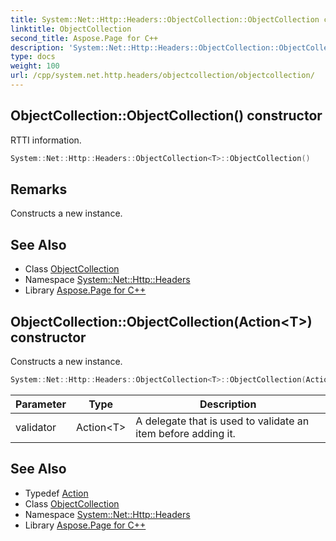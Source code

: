 ```yaml
---
title: System::Net::Http::Headers::ObjectCollection::ObjectCollection constructor
linktitle: ObjectCollection
second_title: Aspose.Page for C++
description: 'System::Net::Http::Headers::ObjectCollection::ObjectCollection constructor. RTTI information in C++.'
type: docs
weight: 100
url: /cpp/system.net.http.headers/objectcollection/objectcollection/
---
```

## ObjectCollection::ObjectCollection() constructor


RTTI information.

```cpp
System::Net::Http::Headers::ObjectCollection<T>::ObjectCollection()
```

## Remarks


Constructs a new instance. 
## See Also

* Class [ObjectCollection](../)
* Namespace [System::Net::Http::Headers](../../)
* Library [Aspose.Page for C++](../../../)
## ObjectCollection::ObjectCollection(Action\<T\>) constructor


Constructs a new instance.

```cpp
System::Net::Http::Headers::ObjectCollection<T>::ObjectCollection(Action<T> validator)
```


| Parameter | Type | Description |
| --- | --- | --- |
| validator | Action\<T\> | A delegate that is used to validate an item before adding it. |

## See Also

* Typedef [Action](../../../system/action/)
* Class [ObjectCollection](../)
* Namespace [System::Net::Http::Headers](../../)
* Library [Aspose.Page for C++](../../../)
